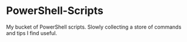 # PowerShell-Scripts
My bucket of PowerShell scripts. Slowly collecting a store of commands and tips I find useful.
